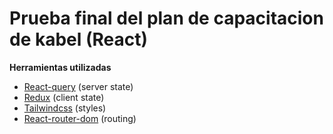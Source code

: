 # Prueba final del plan de capacitacion de kabel (React)

**Herramientas utilizadas**

- [React-query](https://react-query.tanstack.com/) (server state)
- [Redux](https://es.redux.js.org/) (client state)
- [Tailwindcss](https://tailwindcss.com/) (styles)
- [React-router-dom](https://github.com/ReactTraining/react-router#readme) (routing)

